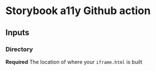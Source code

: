 # Storybook a11y Github action

## Inputs

### Directory

**Required** The location of where your `iframe.html` is built
